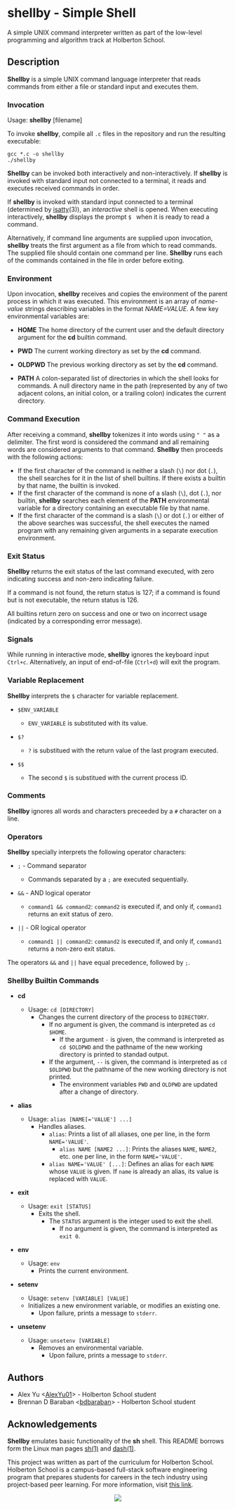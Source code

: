 # shellby - Simple Shell

A simple UNIX command interpreter written as part of the low-level programming and algorithm track at Holberton School.

## Description

**Shellby** is a simple UNIX command language interpreter that reads commands from either a file or standard input and executes them.

### Invocation
Usage: **shellby** [filename]

To invoke **shellby**, compile all `.c` files in the repository and run the resulting executable:

```
gcc *.c -o shellby
./shellby
```

**Shellby** can be invoked both interactively and non-interactively. If **shellby** is invoked with standard input not connected to a terminal, it reads and executes received commands in order.

If **shellby** is invoked with standard input connected to a terminal (determined by [isatty](https://linux.die.net/man/3/isatty)(3)), an *interactive* shell is opened. When executing interactively, **shellby** displays the prompt `$ ` when it is ready to read a command.

Alternatively, if command line arguments are supplied upon invocation, **shellby** treats the first argument as a file from which to read commands. The supplied file should contain one command per line. **Shellby** runs each of the commands contained in the file in order before exiting.

### Environment
Upon invocation, **shellby** receives and copies the environment of the parent process in which it was executed. This environment is an array of *name-value* strings describing variables in the format *NAME=VALUE*. A few key environmental variables are:
* **HOME**
The home directory of the current user and the default directory argument for the **cd** builtin command.

* **PWD**
The current working directory as set by the **cd** command.

* **OLDPWD**
The previous working directory as set by the **cd** command.

* **PATH**
A colon-separated list of directories in which the shell looks for commands. A null directory name in the path (represented by any of two adjacent colons, an initial colon, or a trailing colon) indicates the current directory.

### Command Execution
After receiving a command, **shellby** tokenizes it into words using `" "` as a delimiter. The first word is considered the command and all remaining words are considered arguments to that command. **Shellby** then proceeds with the following actions:
* If the first character of the command is neither a slash (`\`) nor dot (`.`), the shell searches for it in the list of shell builtins. If there exists a builtin by that name, the builtin is invoked.
* If the first character of the command is none of a slash (`\`), dot (`.`), nor builtin, **shellby** searches each element of the **PATH** environmental variable for a directory containing an executable file by that name.
* If the first character of the command is a slash (`\`) or dot (`.`) or either of the above searches was successful, the shell executes the named program with any remaining given arguments in a separate execution environment.
### Exit Status
**Shellby** returns the exit status of the last command executed, with zero indicating success and non-zero indicating failure.

If a command is not found, the return status is 127; if a command is found but is not executable, the return status is 126.

All builtins return zero on success and one or two on incorrect usage (indicated by a corresponding error message).

### Signals
While running in interactive mode, **shellby** ignores the keyboard input `Ctrl+c`. Alternatively, an input of end-of-file (`Ctrl+d`) will exit the program.

### Variable Replacement
**Shellby** interprets the `$` character for variable replacement.
* `$ENV_VARIABLE`
  * `ENV_VARIABLE` is substituted with its value.

* `$?`
  * `?` is substitued with the return value of the last program executed.

* `$$`
  * The second `$` is substitued with the current process ID.

### Comments
**Shellby** ignores all words and characters preceeded by a `#` character on a line.
### Operators
**Shellby** specially interprets the following operator characters:
* `;` - Command separator
  * Commands separated by a `;` are executed sequentially.

* `&&` - AND logical operator
  * `command1 && command2`: `command2` is executed if, and only if, `command1` returns an exit status of zero.

* `||` - OR logical operator
  * `command1 || command2`: `command2` is executed if, and only if, `command1` returns a non-zero exit status.

The operators `&&` and `||` have equal precedence, followed by `;`.
### Shellby Builtin Commands
* **cd**
  * Usage: `cd [DIRECTORY]`
    * Changes the current directory of the process to `DIRECTORY`.
      * If no argument is given, the command is interpreted as `cd $HOME`.
        * If the argument `-` is given, the command is interpreted as `cd $OLDPWD` and the pathname of the new working directory is printed to standad output.
	  * If the argument, `--` is given, the command is interpreted as `cd $OLDPWD` but the pathname of the new working directory is not printed.
	    * The environment variables `PWD` and `OLDPWD` are updated after a change of directory.

* **alias**
  * Usage: `alias [NAME[='VALUE'] ...]`
    * Handles aliases.
      * `alias`: Prints a list of all aliases, one per line, in the form `NAME='VALUE'`.
        * `alias NAME [NAME2 ...]`: Prints the aliases `NAME`, `NAME2`, etc. one per line, in the form `NAME='VALUE'`.
	  * `alias NAME='VALUE' [...]`: Defines an alias for each `NAME` whose `VALUE` is given. If `name` is already an alias, its value is replaced with `VALUE`.

* **exit**
  * Usage: `exit [STATUS]`
    * Exits the shell.
      * The `STATUS` argument is the integer used to exit the shell.
        * If no argument is given, the command is interpreted as `exit 0`.

* **env**
  * Usage: `env`
    * Prints the current environment.

* **setenv**
  * Usage: `setenv [VARIABLE] [VALUE]`
   * Initializes a new environment variable, or modifies an existing one.
     * Upon failure, prints a message to `stderr`.

* **unsetenv**
  * Usage: `unsetenv [VARIABLE]`
    * Removes an environmental variable.
      * Upon failure, prints a message to `stderr`.

## Authors
* Alex Yu <[AlexYu01](https://github.com/AlexYu01)> - Holberton School student
* Brennan D Baraban <[bdbaraban](https://github.com/bdbaraban)> - Holberton School student

## Acknowledgements
**Shellby** emulates basic functionality of the **sh** shell. This README borrows form the Linux man pages [sh(1)](https://linux.die.net/man/1/sh) and [dash(1)](https://linux.die.net/man/1/dash).

This project was written as part of the curriculum for Holberton School. Holberton School is a campus-based full-stack software engineering program that prepares students for careers in the tech industry using project-based peer learning. For more information, visit [this link](https://www.holbertonschool.com/).

<p align="center">
  <img src="http://www.holbertonschool.com/holberton-logo.png">
  </p>
